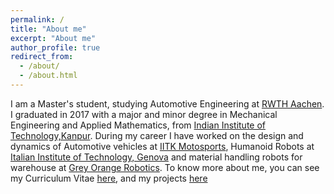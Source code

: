 ```yaml
---
permalink: /
title: "About me"
excerpt: "About me"
author_profile: true
redirect_from: 
  - /about/
  - /about.html
---
```


I am a Master's student, studying Automotive Engineering at [RWTH Aachen](http://www.rwth-aachen.de/cms/~a/root/?lidx=1). I graduated in 2017 with a major and minor degree in Mechanical Engineering and Applied Mathematics, from [Indian Institute of Technology,Kanpur](https://www.iitk.ac.in). During my career I have worked on the design and dynamics of Automotive vehicles at [IITK Motosports](https://www.iitk.ac.in/ame/sae/), Humanoid Robots at [Italian Institute of Technology, Genova](https://www.iit.it) and material handling robots for warehouse at [Grey Orange Robotics](www.greyorange.com). To know more about me, you can see my Curriculum Vitae [here](https://vibhoraggarwal.github.io/files/CV.pdf), and my projects [here](https://vibhoraggarwal.github.io/_pages/projects/)





